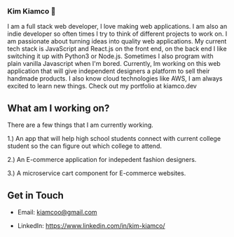 ### Kim Kiamco 👋

  I am a full stack web developer, I love making web applications. I am also an indie developer so often times I try to think of different projects to work on. I am passionate about turning ideas into quality web applications. My current tech stack is JavaScript and React.js on the front end, on the back end I like switching it up with Python3 or Node.js. Sometimes I also program with plain vanilla Javascript when I'm bored. Currently, Im working on this web application that will give independent designers a platform to sell their handmade products. I also know cloud technologies like AWS, I am always excited to learn new things. Check out my portfolio at kiamco.dev

## What am I working on?
  
  There are a few things that I am currently working.
  
  1.) An app that will help high school students connect with current college student so the can figure out which college to attend.
  
  2.) An E-commerce application for indepedent fashion designers.
  
  3.) A microservice cart component for E-commerce websites.
  
## Get in Touch

  - Email: kiamcoo@gmail.com
  
  - LinkedIn: https://www.linkedin.com/in/kim-kiamco/

